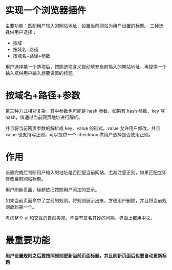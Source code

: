 # 实现一个浏览器插件
主要功能：匹配用户输入的网站地址，设置当前网站为用户设置的标题。
三种选择供用户选择：
* 按域
* 按域名+路径
* 按域名+路径+参数

用户选择某一个选项后，按照选项含义自动填充当前输入的网站地址，再提供一个输入框供用户输入想要设置的标题。

# 按域名+路径+参数

第三种方式相对复杂，其中参数也可能是 hash 参数，如果有 hash 参数，key 写 hash，值通过当前网页地址进行解析。

并且将当前网页参数的解析成 key、value 的形式，value 允许用户修改，并且 value 也支持写正则，可以提供一个 checkbox 供用户选择是否使用正则。

# 作用

设置完成后判断用户输入的地址是否匹配当前网站，尤其注意正则，如果匹配立即修改当前网站标题。

用户刷新页面，标题依旧按照用户添加的显示。

如果当前页面命中了之前的规则，将规则展示出来，方便用户删除，并且将当前规则放到第一个。

考虑整个 ui 和交互的自然美观，不要有莫名其妙的间隔，界面上都用中文。


# 最重要功能

**用户设置规则之后要按照规则更新当前页面标题，并且刷新页面后也要自动更新标题**